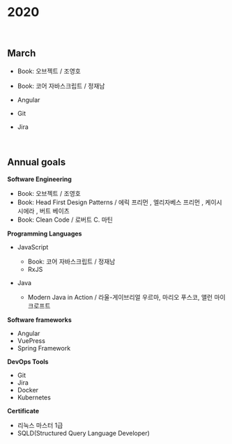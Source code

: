 # 2020

<AssembledByGimunLee/>

<br/>

## March

- Book: 오브젝트 / 조영호

- Book: 코어 자바스크립트 / 정재남
- Angular

- Git
- Jira

<br/>

## Annual goals

**Software Engineering**

- Book: 오브젝트 / 조영호
- Book: Head First Design Patterns / 에릭 프리먼 , 엘리자베스 프리먼 , 케이시 시에라 , 버트 베이츠
- Book: Clean Code / 로버트 C. 마틴

**Programming Languages**

- JavaScript
  - Book: 코어 자바스크립트 / 정재남
  - RxJS

- Java
  - Modern Java in Action / 라울-게이브리얼 우르마, 마리오 푸스코, 앨런 마이크로프트

**Software frameworks**

- Angular
- VuePress
- Spring Framework

**DevOps Tools**

- Git
- Jira
- Docker
- Kubernetes

**Certificate**

- 리눅스 마스터 1급
- SQLD(Structured Query Language Developer)



